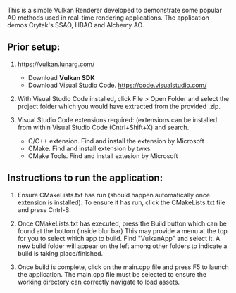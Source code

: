 This is a simple Vulkan Renderer developed to demonstrate some popular AO methods used in real-time rendering applications.
The application demos Crytek's SSAO, HBAO and Alchemy AO.

## Prior setup:

1) https://vulkan.lunarg.com/
   - Download **Vulkan SDK**
   - Download Visual Studio Code. https://code.visualstudio.com/

2) With Visual Studio Code installed, click File > Open Folder and select the project folder which you would have
extracted from the provided .zip.

3) Visual Studio Code extensions required:
   (extensions can be installed from within Visual Studio Code (Cntrl+Shift+X) and search.
   - C/C++ extension. Find and install the extension by Microsoft
   - CMake. Find and install extension by twxs
   - CMake Tools. Find and install extesion by Microsoft


## Instructions to run the application:

1) Ensure CMakeLists.txt has run (should happen automatically once extension is installed). 
   To ensure it has run, click the CMakeLists.txt file and press Cntrl-S.

2) Once CMakeLists.txt has executed, press the Build button which can be found at the bottom (inside blur bar)
   This may provide a menu at the top for you to select which app to build. Find "VulkanApp" and select it.
   A new build folder will appear on the left among other folders to indicate a build is taking place/finished.

3) Once build is complete, click on the main.cpp file and press F5  to launch the application.
   The main.cpp file must be selected to ensure the working directory can correctly navigate to load assets.
